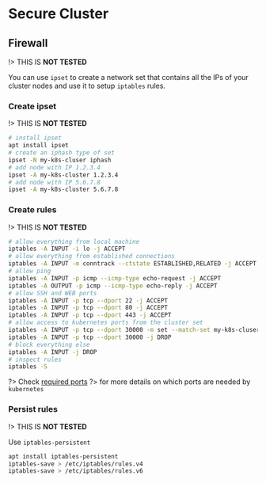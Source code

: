 # Secure Cluster

## Firewall
!> THIS IS **NOT TESTED**

You can use `ipset` to create a network set that contains all the
IPs of your cluster nodes and use it to setup `iptables` rules.

### Create ipset
!> THIS IS **NOT TESTED**

```bash
# install ipset
apt install ipset
# create an iphash type of set
ipset -N my-k8s-cluser iphash
# add node with IP 1.2.3.4
ipset -A my-k8s-cluster 1.2.3.4
# add node with IP 5.6.7.8
ipset -A my-k8s-cluster 5.6.7.8
```

### Create rules
!> THIS IS **NOT TESTED**

```bash
# allow everything from local machine
iptables -A INPUT -i lo -j ACCEPT
# allow everything from established connections
iptables -A INPUT -m conntrack --ctstate ESTABLISHED,RELATED -j ACCEPT
# allow ping
iptables -A INPUT -p icmp --icmp-type echo-request -j ACCEPT
iptables -A OUTPUT -p icmp --icmp-type echo-reply -j ACCEPT
# allow SSH and WEB ports
iptables -A INPUT -p tcp --dport 22 -j ACCEPT
iptables -A INPUT -p tcp --dport 80 -j ACCEPT
iptables -A INPUT -p tcp --dport 443 -j ACCEPT
# allow access to kubernetes ports from the cluster set
iptables -A INPUT -p tcp --dport 30000 -m set --match-set my-k8s-cluser src -j ACCEPT
iptables -A INPUT -p tcp --dport 30000 -j DROP
# block everything else
iptables -A INPUT -j DROP
# inspect rules
iptables -S
```

?> Check [required ports](https://kubernetes.io/docs/setup/independent/install-kubeadm/#check-required-ports)
?> for more details on which ports are needed by `kubernetes`

### Persist rules
!> THIS IS **NOT TESTED**

Use `iptables-persistent`

```bash
apt install iptables-persistent
iptables-save > /etc/iptables/rules.v4
iptables-save > /etc/iptables/rules.v6
```
